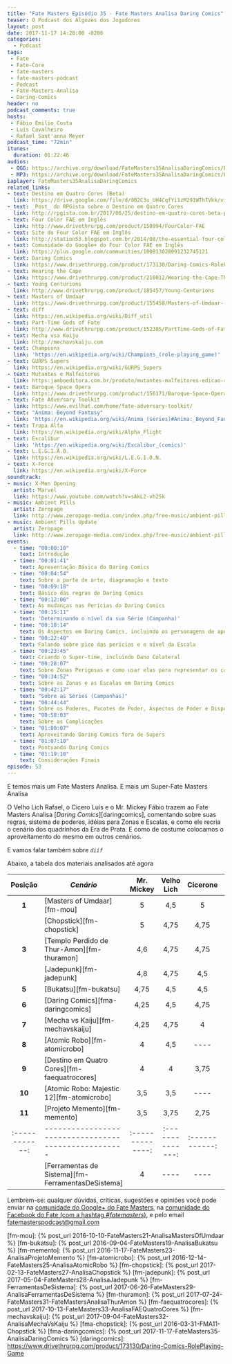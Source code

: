 ```yaml
---
title: "Fate Masters Episódio 35 - Fate Masters Analisa Daring Comics"
teaser: O Podcast dos Algozes dos Jogadores
layout: post
date: 2017-11-17 14:20:00 -0200
categories:
  - Podcast
tags:
 - Fate
 - Fate-Core
 - fate-masters
 - fate-masters-podcast
 - Podcast
 - Fate-Masters-Analisa
 - Daring-Comics
header: no
podcast_comments: true 
hosts:
 - Fábio Emilio Costa
 - Luís Cavalheiro
 - Rafael Sant'anna Meyer
podcast_time: "72min"
itunes:
  duration: 01:22:46
audios:
 - OGG: https://archive.org/download/FateMasters35AnalisaDaringComics/FateMasters35-AnalisaDaringComics.ogg
 - MP3: https://archive.org/download/FateMasters35AnalisaDaringComics/FateMasters35-AnalisaDaringComics.mp3
iaplayer: FateMasters35AnalisaDaringComics
related_links:
- text: Destino em Quatro Cores (Beta)
  link: https://drive.google.com/file/d/0B2C3u_UH4CqfYi1zM291WThTVkk/view?usp=sharing
- text: _Post_ do RPGista sobre o Destino em Quatro Cores
  link: http://rpgista.com.br/2017/06/25/destino-em-quatro-cores-beta-para-fate-acelerado-rpg/
- text: Four Color FAE em Inglês
  link: http://www.drivethrurpg.com/product/150994/FourColor-FAE
- text: Site do Four Color FAE em Inglês
  link: http://station53.blogspot.com.br/2014/08/the-essential-four-color-fae.html
- text: Comunidade do Google+ do Four Color FAE em Inglês
  link: https://plus.google.com/communities/100813028091232745121
- text: Daring Comics
  link: https://www.drivethrurpg.com/product/173130/Daring-Comics-RolePlaying-Game
- text: Wearing the Cape
  link: https://www.drivethrurpg.com/product/210012/Wearing-the-Cape-The-Roleplaying-Game
- text: Young Centurions
  link: http://www.drivethrurpg.com/product/185457/Young-Centurions
- text: Masters of Umdaar
  link: https://www.drivethrurpg.com/product/155458/Masters-of-Umdaar--A-World-of-Adventure-for-Fate-Core
- text: diff
  link: https://en.wikipedia.org/wiki/Diff_util
- text: Part-Time Gods of Fate
  link: http://www.drivethrurpg.com/product/152385/PartTime-Gods-of-Fate
- text: Mecha vsa Kaiju
  link: http://mechavskaiju.com
- text: Champions
  link: 'https://en.wikipedia.org/wiki/Champions_(role-playing_game)'
- text: GURPS Supers
  link: https://en.wikipedia.org/wiki/GURPS_Supers
- text: Mutantes e Malfeitores
  link: https:jamboeditora.com.br/produto/mutantes-malfeitores-edicao-revisada/
- text: Baroque Space Opera
  link: https://www.drivethrurpg.com/product/156171/Baroque-Space-Opera
- text: Fate Adversary Toolkit
  link: https://www.evilhat.com/home/fate-adversary-toolkit/
- text: "Anima: Beyond Fantasy"
  link: 'https://en.wikipedia.org/wiki/Anima_(series)#Anima:_Beyond_Fantasy'
- text: Tropa Alfa
  link: https://en.wikipedia.org/wiki/Alpha_Flight
- text: Excalibur
  link: 'https://en.wikipedia.org/wiki/Excalibur_(comics)'
- text: L.E.G.I.Ã.O.
  link: https://en.wikipedia.org/wiki/L.E.G.I.O.N.
- text: X-Force
  link: https://en.wikipedia.org/wiki/X-Force
soundtrack:
- music: X-Men Opening
  artist: Marvel
  link: https://www.youtube.com/watch?v=sAkL2-vh2Sk
- music: Ambient Pills
  artist: Zeropage
  link: http://www.zeropage-media.com/index.php/free-music/ambient-pills
- music: Ambient Pills Update
  artist: Zeropage
  link: http://www.zeropage-media.com/index.php/free-music/ambient-pills-update
events:
  - time: "00:00:10"
    text: Introdução
  - time: "00:01:41"
    text: Apresentação Básica do Daring Comics
  - time: "00:04:54"
    text: Sobre a parte de arte, diagramação e texto
  - time: "00:09:18"
    text: Básico das regras de Daring Comics
  - time: "00:12:06"
    text: As mudanças nas Perícias do Daring Comics
  - time: "00:15:11"
    text: 'Determinando o nível da sua Série (Campanha)'
  - time: "00:18:14"
    text: Os Aspectos em Daring Comics, incluindo os personagens de apoio e a Galeria de Vilões
  - time: "00:22:40"
    text: Falando sobre pico das perícias e o nível da Escala
  - time: "00:23:45"
    text: Criando o Super-time, incluindo Dano Colateral
  - time: "00:28:07"
    text: Sobre Zonas Perigosas e como usar elas para representar os capangas que só servem para apanhar
  - time: "00:34:52"
    text: Sobre as Zonas e as Escalas em Daring Comics
  - time: "00:42:17"
    text: "Sobre as Séries (Campanhas)"
  - time: "00:44:44"
    text: Sobre os Poderes, Pacotes de Poder, Aspectos de Poder e Dispositivos
  - time: "00:58:03"
    text: Sobre as Complicações
  - time: "01:00:07"
    text: Aproveitando Daring Comics fora de Supers
  - time: "01:07:10"
    text: Pontuando Daring Comics
  - time: "01:19:10"
    text: Considerações Finais
episode: 53
---
```


E temos mais um Fate Masters Analisa.  E mais um Super-Fate Masters Analisa

O Velho Lich Rafael, o Cicero Luís e o Mr. Mickey Fábio trazem ao Fate Masters Analisa   [_Daring Comics_][daringcomics], comentando sobre suas regras, sistema de poderes, idéias para Zonas e Escalas, e como ele recria o cenário dos quadrinhos da Era de Prata. E como de costume colocamos o aproveitamento do mesmo em outros cenários.

E vamos falar também sobre _`diif`_

Abaixo, a tabela dos materiais analisados até agora

| **Posição**  | ***Cenário***                                      | **Mr. Mickey** | **Velho Lich** | **Cicerone** | **Média** |
|:------------:|----------------------------------------------------|:--------------:|:--------------:|:------------:|:---------:|
|  **1**       | [Masters of Umdaar][fm-mou]                        |    5           |       4,5      |     5        |   4.83    |
|              | [Chopstick][fm-chopstick]                          |    5           |       4,75     |     4,75     |   4.83    |
|  **3**       | [Templo Perdido de Thur-Amon][fm-thuramon]         |    4,6         |       4,75     |     4,75     |   4,68    |
|              | [Jadepunk][fm-jadepunk]                            |    4,8         |       4,75     |     4,5      |   4,68    |
|  **5**       | [Bukatsu][fm-bukatsu]                              |    4,75        |       4,5      |     4,5      |   4,58    |
|  **6**       | [Daring Comics][fma-daringcomics]                  |    4,25        |       4,5      |     4,75     |   4,5     |
|  **7**       | [Mecha vs Kaiju][fm-mechavskaiju]                  |    4,25        |       4,75     |     4        |   4,33    |
|  **8**       | [Atomic Robo][fm-atomicrobo]                       |    4           |       4,5      |     ----     |   4,25    |
|  **9**       | [Destino em Quatro Cores][fm-faequatrocores]       |    4           |       4        |     3,75     |   3,92    |
|  **10**      | [Atomic Robo: Majestic 12][fm-atomicrobo]          |    3,5         |       3,5      |     ----     |   3,5     |
|  **11**      | [Projeto Memento][fm-memento]                      |    3,5         |       3,75     |     2,75     |   3,33    |
|:------------:|----------------------------------------------------|:--------------:|:--------------:|:------------:|:---------:|
|              | [Ferramentas de Sistema][fm-FerramentasDeSistema]  |    4           |       ----     |     ----     |   4       |

Lembrem-se: qualquer  dúvidas, críticas, sugestões  e opiniões você pode enviar na [comunidade do Google+ do Fate Masters][gplus], na [comunidade do Facebook do Fate (com a hashtag _#fatemasters_)][fb], e pelo email <fatemasterspodcast@gmail.com>

[gplus]: https://plus.google.com/communities/100913016060492249875
[fb]: https://www.facebook.com/groups/faterpgbrasil/
[spaces]: https://goo.gl/spaces/gFqsaUsaSJN1boHH9
[fm-mou]: {% post_url 2016-10-10-FateMasters21-AnalisaMastersOfUmdaar %}
[fm-bukatsu]: {% post_url 2016-09-04-FateMasters19-AnalisaBukatsu %}
[fm-memento]: {% post_url 2016-11-17-FateMasters23-AnalisaProjetoMemento %}
[fm-atomicrobo]: {% post_url 2016-12-14-FateMasters25-AnalisaAtomicRobo %}
[fm-chopstick]:  {% post_url 2017-02-13-FateMasters27-AnalisaChopstick %}
[fm-jadepunk]:  {% post_url 2017-05-04-FateMasters28-AnalisaJadepunk %}
[fm-FerramentasDeSistema]:  {% post_url 2017-06-26-FateMasters29-AnalisaFerramentasDeSistema %}
[fm-thuramon]:  {% post_url 2017-07-24-FateMasters31-FateMastersAnalisaThurAmon %}
[fm-faequatrocores]:  {% post_url 2017-10-13-FateMasters33-AnalisaFAEQuatroCores %}
[fm-mechavskaiju]:  {% post_url 2017-09-04-FateMasters32-AnalisaMechaVsKaiju %}
[fma-chopstick]: {% post_url 2016-03-31-FMA11-Chopstick %}
[fma-daringcomics]: {% post_url 2017-11-17-FateMasters35-AnalisaDaringComics %}
[daringcomics]: https://www.drivethrurpg.com/product/173130/Daring-Comics-RolePlaying-Game
